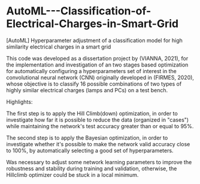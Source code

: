 # AutoML---Classification-of-Electrical-Charges-in-Smart-Grid
[AutoML] Hyperparameter adjustment of a classification model for high similarity electrical charges in a smart grid

This code was developed as a dissertation project by (VIANNA, 2021), for the implementation and investigation of an two stages based optimization for automatically configuring a hyperparameters set of interest in the convolutional neural network (CNN) originally developed in (FIRMES, 2020), whose objective is to classify 16 possible combinations of two types of highly similar electrical charges (lamps and PCs) on a test bench.

Highlights:

The first step is to apply the Hill Climb(down) optimization, in order to investigate how far it is possible to reduce the data (organized in "cases") while maintaining the network's test accuracy greater than or equal to 95%.

The second step is to apply the Bayesian optimization, in order to investigate whether it's possible to make the network valid accuracy close to 100%, by automatically selecting a good set of hyperparameters.

Was necessary to adjust some network learning parameters to improve the robustness and stability during training and validation, otherwise, the Hillclimb optimizer could be stuck in a local minimum.
